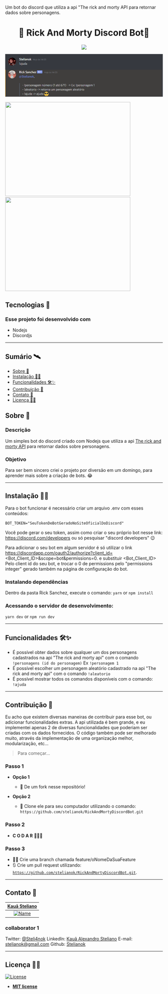 
Um bot do discord que utiliza a api "The rick and morty API para retornar dados sobre personagens.
<h1 align="center">💜 Rick And Morty Discord Bot💜</h1>


<p align="center">
<img src="https://i.pinimg.com/564x/1a/0b/26/1a0b265972c95d43d727e449bff3ca48.jpg" align="center"></img>
</p>


![Ajuda](/Screenshots/help.png?raw=true "Ajuda")

<p>
<img src="https://i.imgur.com/97HkhLK.png" width="400" height="300"></img>
<img src="https://i.imgur.com/Ewlj0z7.png" width="400" height="300"></img>
</p>
 
## Tecnologias :rocket: 
### Esse projeto foi desenvolvido com 

- Nodejs
- Discordjs

---

## Sumário 🛰

- [Sobre 📖](#sobre-)
- [Instalação 👷‍♂️](#instalação-%EF%B8%8F)
- [Funcionalidades 🛠✨](#funcionalidades-)
- [Contribuição 🤗](#Contribuição-)
- [Contato 💼](#Contato-)
- [Licença 👨‍⚖️](#licença-%EF%B8%8F)


## Sobre 📖

### Descrição
Um simples bot do discord criado com Nodejs que utiliza a api [The rick and morty API](https://rickandmortyapi.com) para retornar dados sobre personagens. 
### Objetivo
Para ser bem sincero criei o projeto por diversão em um domingo, para aprender mais sobre a criação de bots. 😂

---

## Instalação 👷‍♂️

Para o bot funcionar é necessário criar um arquivo .env com esses conteúdos:
```
BOT_TOKEN="SeuTokenDeBotGeradoNoSiteOficialDoDiscord"
```
Você pode gerar o seu token, assim como criar o seu próprio bot nesse link:
https://discord.com/developers
ou só pesquisar "discord developers" 😉

Para adicionar o seu bot em algum servidor é só utilizar o link
https://discordapp.com/oauth2/authorize?client_id=<Bot_Client_ID>&scope=bot&permissions=0.
e substituir <Bot_Client_ID> Pelo client id do seu bot, e trocar o 0 de permissions pelo "permissions integer" gerado também na página de configuração do bot.

### Instalando dependências
Dentro da pasta Rick Sanchez, execute o comando: 
`yarn` or `npm install`

### Acessando o servidor de desenvolvimento:
`yarn dev` or `npm run dev`

---

## Funcionalidades 🛠✨


- É possível obter dados sobre qualquer um dos personagens cadastrados na api "The rick and morty api" com o comando `!personagens (id do personagem)`
Ex `!personagem 1`
- É possível escolher um personagem aleatório cadastrado na api "The rick and morty api" com o comando `!aleatorio` 
- É possível  mostrar todos os comandos disponíveis com o comando: `!ajuda`


---

## Contribuição 🤗

Eu acho que existem diversas maneiras de contribuir para esse bot, ou adicionar funcionalidades extras. A api utilizada é bem grande, e eu implementei apenas 2 de diversas funcionalidades que poderiam ser criadas com os dados fornecidos. O código também pode ser melhorado muito, através da implementação  de uma organização melhor, 
modularização, etc...

> Para começar...

### Passo 1

- **Opção 1**
    - 🍴 De um fork nesse repositório!

- **Opção 2**
    - 👯 Clone ele para seu computador utilizando o comando:  `https://github.com/stelianok/RickAndMortyDiscordBot.git`

### Passo 2

- **C O D A R** 🔨🔨🔨

### Passo 3
- 🐱‍💻 Crie uma branch chamada feature/oNomeDaSuaFeature
- 🔃 Crie um pull request utilizando: 
<a href="https://github.com/stelianok/RickAndMortyDiscordBot.git" target="_blank">`https://github.com/stelianok/RickAndMortyDiscordBot.git`</a>.

---

## Contato 💼

<a href="https://github.com/stelianok" target="_blank">**Kauã Steliano**</a> |
| :---: 
| [![Name](https://avatars2.githubusercontent.com/u/39469125?s=460&u=97e778a861a7a42bee1b16f6be1c80467c50c1d1&v=4)](https://github.com/stelianok) 

### collaborator 1

Twitter:
[@Steli4nok](https://twitter.com/Steli4nok)
LinkedIn:
[Kauã Alexandro Steliano](https://www.linkedin.com/in/kauã-steliano-107620181/)
E-mail:
stelianok@gmail.com
Github: 
[Stelianok](https://github.com/stelianok)

---

## Licença 👨‍⚖️

[![License](http://img.shields.io/:license-mit-blue.svg?style=flat-square)](http://badges.mit-license.org)

- **[MIT license](http://opensource.org/licenses/mit-license.php)**

